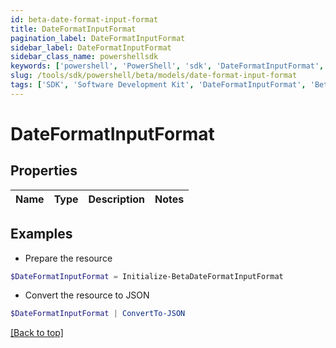 ```yaml
---
id: beta-date-format-input-format
title: DateFormatInputFormat
pagination_label: DateFormatInputFormat
sidebar_label: DateFormatInputFormat
sidebar_class_name: powershellsdk
keywords: ['powershell', 'PowerShell', 'sdk', 'DateFormatInputFormat', 'BetaDateFormatInputFormat'] 
slug: /tools/sdk/powershell/beta/models/date-format-input-format
tags: ['SDK', 'Software Development Kit', 'DateFormatInputFormat', 'BetaDateFormatInputFormat']
---
```



# DateFormatInputFormat

## Properties

Name | Type | Description | Notes
------------ | ------------- | ------------- | -------------

## Examples

- Prepare the resource
```powershell
$DateFormatInputFormat = Initialize-BetaDateFormatInputFormat 
```

- Convert the resource to JSON
```powershell
$DateFormatInputFormat | ConvertTo-JSON
```


[[Back to top]](#) 

